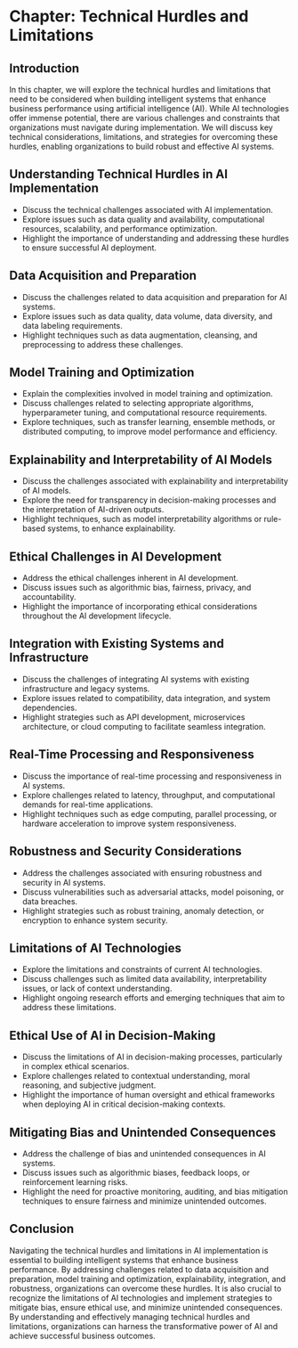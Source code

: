 Chapter: Technical Hurdles and Limitations
==========================================

Introduction
------------

In this chapter, we will explore the technical hurdles and limitations that need to be considered when building intelligent systems that enhance business performance using artificial intelligence (AI). While AI technologies offer immense potential, there are various challenges and constraints that organizations must navigate during implementation. We will discuss key technical considerations, limitations, and strategies for overcoming these hurdles, enabling organizations to build robust and effective AI systems.

Understanding Technical Hurdles in AI Implementation
----------------------------------------------------

* Discuss the technical challenges associated with AI implementation.
* Explore issues such as data quality and availability, computational resources, scalability, and performance optimization.
* Highlight the importance of understanding and addressing these hurdles to ensure successful AI deployment.

Data Acquisition and Preparation
--------------------------------

* Discuss the challenges related to data acquisition and preparation for AI systems.
* Explore issues such as data quality, data volume, data diversity, and data labeling requirements.
* Highlight techniques such as data augmentation, cleansing, and preprocessing to address these challenges.

Model Training and Optimization
-------------------------------

* Explain the complexities involved in model training and optimization.
* Discuss challenges related to selecting appropriate algorithms, hyperparameter tuning, and computational resource requirements.
* Explore techniques, such as transfer learning, ensemble methods, or distributed computing, to improve model performance and efficiency.

Explainability and Interpretability of AI Models
------------------------------------------------

* Discuss the challenges associated with explainability and interpretability of AI models.
* Explore the need for transparency in decision-making processes and the interpretation of AI-driven outputs.
* Highlight techniques, such as model interpretability algorithms or rule-based systems, to enhance explainability.

Ethical Challenges in AI Development
------------------------------------

* Address the ethical challenges inherent in AI development.
* Discuss issues such as algorithmic bias, fairness, privacy, and accountability.
* Highlight the importance of incorporating ethical considerations throughout the AI development lifecycle.

Integration with Existing Systems and Infrastructure
----------------------------------------------------

* Discuss the challenges of integrating AI systems with existing infrastructure and legacy systems.
* Explore issues related to compatibility, data integration, and system dependencies.
* Highlight strategies such as API development, microservices architecture, or cloud computing to facilitate seamless integration.

Real-Time Processing and Responsiveness
---------------------------------------

* Discuss the importance of real-time processing and responsiveness in AI systems.
* Explore challenges related to latency, throughput, and computational demands for real-time applications.
* Highlight techniques such as edge computing, parallel processing, or hardware acceleration to improve system responsiveness.

Robustness and Security Considerations
--------------------------------------

* Address the challenges associated with ensuring robustness and security in AI systems.
* Discuss vulnerabilities such as adversarial attacks, model poisoning, or data breaches.
* Highlight strategies such as robust training, anomaly detection, or encryption to enhance system security.

Limitations of AI Technologies
------------------------------

* Explore the limitations and constraints of current AI technologies.
* Discuss challenges such as limited data availability, interpretability issues, or lack of context understanding.
* Highlight ongoing research efforts and emerging techniques that aim to address these limitations.

Ethical Use of AI in Decision-Making
------------------------------------

* Discuss the limitations of AI in decision-making processes, particularly in complex ethical scenarios.
* Explore challenges related to contextual understanding, moral reasoning, and subjective judgment.
* Highlight the importance of human oversight and ethical frameworks when deploying AI in critical decision-making contexts.

Mitigating Bias and Unintended Consequences
-------------------------------------------

* Address the challenge of bias and unintended consequences in AI systems.
* Discuss issues such as algorithmic biases, feedback loops, or reinforcement learning risks.
* Highlight the need for proactive monitoring, auditing, and bias mitigation techniques to ensure fairness and minimize unintended outcomes.

Conclusion
----------

Navigating the technical hurdles and limitations in AI implementation is essential to building intelligent systems that enhance business performance. By addressing challenges related to data acquisition and preparation, model training and optimization, explainability, integration, and robustness, organizations can overcome these hurdles. It is also crucial to recognize the limitations of AI technologies and implement strategies to mitigate bias, ensure ethical use, and minimize unintended consequences. By understanding and effectively managing technical hurdles and limitations, organizations can harness the transformative power of AI and achieve successful business outcomes.
